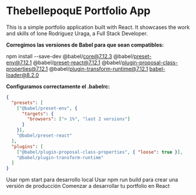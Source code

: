 # ThebellepoquE Portfolio App

This is a simple portfolio application built with React. It showcases the work and skills of Ione Rodríguez Uraga, a Full Stack Developer.

**Corregimos las versiones de Babel para que sean compatibles:**

npm install --save-dev @babel/core@7.12.3 @babel/preset-env@7.12.1 @babel/preset-react@7.12.1 @babel/plugin-proposal-class-properties@7.12.1 @babel/plugin-transform-runtime@7.12.1 babel-loader@8.2.0

**Configuramos correctamente el .babelrc:**

```json
{
  "presets": [
    ["@babel/preset-env", {
      "targets": {
        "browsers": ["> 1%", "last 2 versions"]
      }
    }],
    "@babel/preset-react"
  ],
  "plugins": [
    ["@babel/plugin-proposal-class-properties", { "loose": true }],
    "@babel/plugin-transform-runtime"
  ]
}
```

Usar npm start para desarrollo local
Usar npm run build para crear una versión de producción
Comenzar a desarrollar tu portfolio en React
